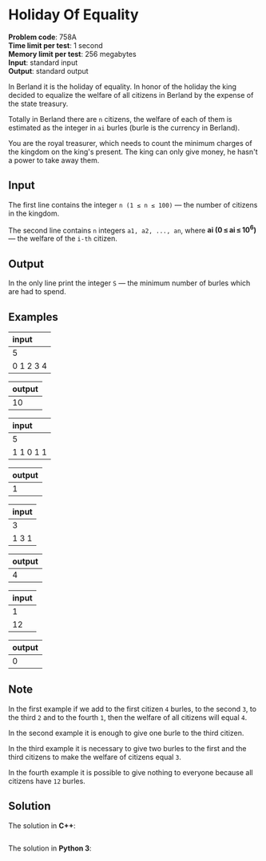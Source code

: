 # Holiday Of Equality
**Problem code**: 758A  
**Time limit per test**: 1 second  
**Memory limit per test**: 256 megabytes  
**Input**: standard input  
**Output**: standard output  

In Berland it is the holiday of equality. In honor of the holiday the king decided to equalize the welfare of all citizens in Berland by the expense of the state treasury.

Totally in Berland there are `n` citizens, the welfare of each of them is estimated as the integer in `ai` burles (burle is the currency in Berland).

You are the royal treasurer, which needs to count the minimum charges of the kingdom on the king's present. The king can only give money, he hasn't a power to take away them.

## Input
The first line contains the integer `n (1 ≤ n ≤ 100)` — the number of citizens in the kingdom.

The second line contains `n` integers `a1, a2, ..., an`, where **ai (0 ≤ ai ≤ 10<sup>6</sup>)** — the welfare of the `i-th` citizen.

## Output
In the only line print the integer `S` — the minimum number of burles which are had to spend.

## Examples
| input |
| :--- |
| 5 |
| 0 1 2 3 4 |

| output |
| :--- |
| 10 |

| input |
| :--- |
| 5 |
| 1 1 0 1 1 |

| output |
| :--- |
| 1 |

| input |
| :--- |
| 3 |
| 1 3 1 |

| output |
| :--- |
| 4 |

| input |
| :--- |
| 1 |
| 12 |

| output |
| :--- |
| 0 |

## Note
In the first example if we add to the first citizen `4` burles, to the second `3`, to the third `2` and to the fourth `1`, then the welfare of all citizens will equal `4`.

In the second example it is enough to give one burle to the third citizen.

In the third example it is necessary to give two burles to the first and the third citizens to make the welfare of citizens equal `3`.

In the fourth example it is possible to give nothing to everyone because all citizens have `12` burles.

## Solution
The solution in **C++**:
```cpp

```

The solution in **Python 3**:
```python

```